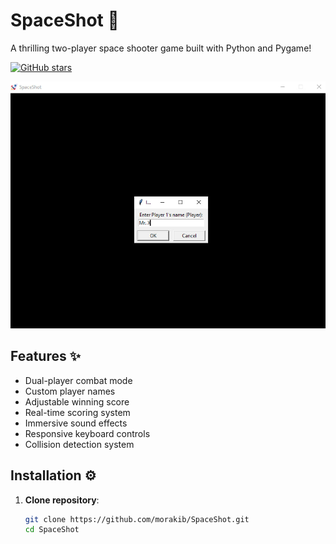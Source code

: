 # SpaceShot 🚀

A thrilling two-player space shooter game built with Python and Pygame!

[![GitHub stars](https://img.shields.io/github/stars/morakib/SpaceShot?style=social)](https://github.com/morakib/SpaceShot)

![Game Screenshot](https://github.com/morakib/SpaceShot/blob/main/assets/ss1.jpg) <!-- Add actual screenshot -->

## Features ✨
- Dual-player combat mode
- Custom player names
- Adjustable winning score
- Real-time scoring system
- Immersive sound effects
- Responsive keyboard controls
- Collision detection system

## Installation ⚙️

1. **Clone repository**:
   ```bash
   git clone https://github.com/morakib/SpaceShot.git
   cd SpaceShot
